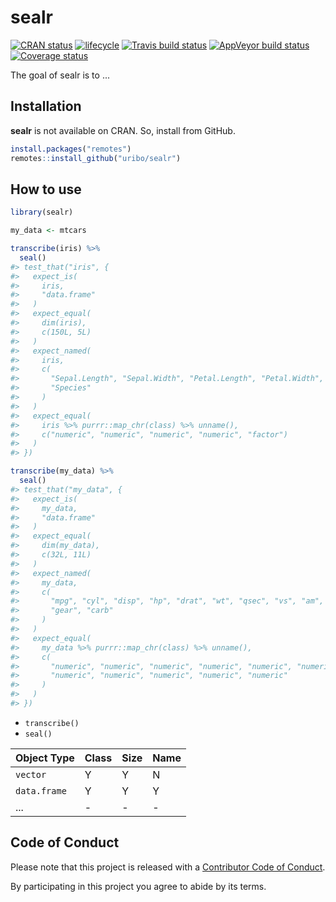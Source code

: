 
<!-- README.md is generated from README.Rmd. Please edit that file -->
sealr
=====

[![CRAN status](https://www.r-pkg.org/badges/version/sealr)](https://cran.r-project.org/package=sealr) [![lifecycle](https://img.shields.io/badge/lifecycle-experimental-orange.svg)](https://www.tidyverse.org/lifecycle/#experimental) [![Travis build status](https://travis-ci.org/uribo/sealr.svg?branch=master)](https://travis-ci.org/uribo/sealr) [![AppVeyor build status](https://ci.appveyor.com/api/projects/status/github/uribo/sealr?branch=master&svg=true)](https://ci.appveyor.com/project/uribo/sealr) [![Coverage status](https://codecov.io/gh/uribo/sealr/branch/master/graph/badge.svg)](https://codecov.io/github/uribo/sealr?branch=master)

The goal of sealr is to ...

Installation
------------

**sealr** is not available on CRAN. So, install from GitHub.

``` r
install.packages("remotes")
remotes::install_github("uribo/sealr")
```

How to use
----------

``` r
library(sealr)
```

``` r
my_data <- mtcars

transcribe(iris) %>% 
  seal()
#> test_that("iris", {
#>   expect_is(
#>     iris,
#>     "data.frame"
#>   )
#>   expect_equal(
#>     dim(iris),
#>     c(150L, 5L)
#>   )
#>   expect_named(
#>     iris,
#>     c(
#>       "Sepal.Length", "Sepal.Width", "Petal.Length", "Petal.Width",
#>       "Species"
#>     )
#>   )
#>   expect_equal(
#>     iris %>% purrr::map_chr(class) %>% unname(),
#>     c("numeric", "numeric", "numeric", "numeric", "factor")
#>   )
#> })

transcribe(my_data) %>% 
  seal()
#> test_that("my_data", {
#>   expect_is(
#>     my_data,
#>     "data.frame"
#>   )
#>   expect_equal(
#>     dim(my_data),
#>     c(32L, 11L)
#>   )
#>   expect_named(
#>     my_data,
#>     c(
#>       "mpg", "cyl", "disp", "hp", "drat", "wt", "qsec", "vs", "am",
#>       "gear", "carb"
#>     )
#>   )
#>   expect_equal(
#>     my_data %>% purrr::map_chr(class) %>% unname(),
#>     c(
#>       "numeric", "numeric", "numeric", "numeric", "numeric", "numeric",
#>       "numeric", "numeric", "numeric", "numeric", "numeric"
#>     )
#>   )
#> })
```

-   `transcribe()`
-   `seal()`

| Object Type  | Class | Size | Name |
|--------------|-------|------|------|
| `vector`     | Y     | Y    | N    |
| `data.frame` | Y     | Y    | Y    |
| ...          | -     | -    | -    |

Code of Conduct
---------------

Please note that this project is released with a [Contributor Code of Conduct](.github/CODE_OF_CONDUCT.md).

By participating in this project you agree to abide by its terms.
